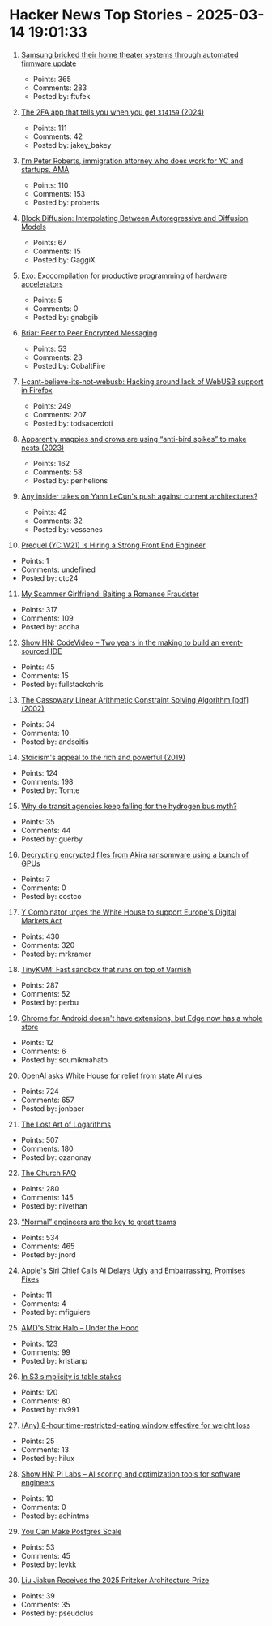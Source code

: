 # Hacker News Top Stories - 2025-03-14 19:01:33

1. [Samsung bricked their home theater systems through automated firmware update](https://us.community.samsung.com/t5/Home-Theater/Samsung-Q990D-unresponsive-after-1020-firmware-update/td-p/3168571)
   - Points: 365
   - Comments: 283
   - Posted by: ftufek

2. [The 2FA app that tells you when you get `314159` (2024)](https://blog.jacobstechtavern.com/p/building-a-2fa-app-that-detects-patterns)
   - Points: 111
   - Comments: 42
   - Posted by: jakey_bakey

3. [I'm Peter Roberts, immigration attorney who does work for YC and startups. AMA](undefined)
   - Points: 110
   - Comments: 153
   - Posted by: proberts

4. [Block Diffusion: Interpolating Between Autoregressive and Diffusion Models](https://arxiv.org/abs/2503.09573)
   - Points: 67
   - Comments: 15
   - Posted by: GaggiX

5. [Exo: Exocompilation for productive programming of hardware accelerators](https://github.com/exo-lang/exo)
   - Points: 5
   - Comments: 0
   - Posted by: gnabgib

6. [Briar: Peer to Peer Encrypted Messaging](https://briarproject.org/how-it-works/)
   - Points: 53
   - Comments: 23
   - Posted by: CobaltFire

7. [I-cant-believe-its-not-webusb: Hacking around lack of WebUSB support in Firefox](https://github.com/ArcaneNibble/i-cant-believe-its-not-webusb)
   - Points: 249
   - Comments: 207
   - Posted by: todsacerdoti

8. [Apparently magpies and crows are using “anti-bird spikes” to make nests (2023)](https://www.audubon.org/magazine/apparently-magpies-and-crows-are-using-anti-bird-spikes-make-their-nests)
   - Points: 162
   - Comments: 58
   - Posted by: perihelions

9. [Any insider takes on Yann LeCun's push against current architectures?](undefined)
   - Points: 42
   - Comments: 32
   - Posted by: vessenes

10. [Prequel (YC W21) Is Hiring a Strong Front End Engineer](https://www.ycombinator.com/companies/prequel/jobs/wdjx5KE-frontend-software-engineer)
   - Points: 1
   - Comments: undefined
   - Posted by: ctc24

11. [My Scammer Girlfriend: Baiting a Romance Fraudster](https://www.bentasker.co.uk/posts/blog/security/seducing-a-romance-scammer.html)
   - Points: 317
   - Comments: 109
   - Posted by: acdha

12. [Show HN: CodeVideo – Two years in the making to build an event-sourced IDE](https://studio.codevideo.io)
   - Points: 45
   - Comments: 15
   - Posted by: fullstackchris

13. [The Cassowary Linear Arithmetic Constraint Solving Algorithm [pdf] (2002)](https://constraints.cs.washington.edu/solvers/cassowary-tochi.pdf)
   - Points: 34
   - Comments: 10
   - Posted by: andsoitis

14. [Stoicism's appeal to the rich and powerful (2019)](https://www.exurbe.com/stoicisms-appeal-to-the-rich-and-powerful/)
   - Points: 124
   - Comments: 198
   - Posted by: Tomte

15. [Why do transit agencies keep falling for the hydrogen bus myth?](https://cleantechnica.com/2025/03/13/why-do-transit-agencies-keep-falling-for-the-hydrogen-bus-myth/)
   - Points: 35
   - Comments: 44
   - Posted by: guerby

16. [Decrypting encrypted files from Akira ransomware using a bunch of GPUs](https://tinyhack.com/2025/03/13/decrypting-encrypted-files-from-akira-ransomware-linux-esxi-variant-2024-using-a-bunch-of-gpus/)
   - Points: 7
   - Comments: 0
   - Posted by: costco

17. [Y Combinator urges the White House to support Europe's Digital Markets Act](https://techcrunch.com/2025/03/13/y-combinator-urges-the-white-house-to-support-europes-digital-markets-act/)
   - Points: 430
   - Comments: 320
   - Posted by: mrkramer

18. [TinyKVM: Fast sandbox that runs on top of Varnish](https://info.varnish-software.com/blog/tinykvm-the-fastest-sandbox)
   - Points: 287
   - Comments: 52
   - Posted by: perbu

19. [Chrome for Android doesn't have extensions, but Edge now has a whole store](undefined)
   - Points: 12
   - Comments: 6
   - Posted by: soumikmahato

20. [OpenAI asks White House for relief from state AI rules](https://finance.yahoo.com/news/openai-asks-white-house-relief-100000706.html)
   - Points: 724
   - Comments: 657
   - Posted by: jonbaer

21. [The Lost Art of Logarithms](https://www.lostartoflogarithms.com/)
   - Points: 507
   - Comments: 180
   - Posted by: ozanonay

22. [The Church FAQ](https://whatever.scalzi.com/2025/03/13/the-church-faq/)
   - Points: 280
   - Comments: 145
   - Posted by: nivethan

23. [“Normal” engineers are the key to great teams](https://spectrum.ieee.org/10x-engineer)
   - Points: 534
   - Comments: 465
   - Posted by: jnord

24. [Apple's Siri Chief Calls AI Delays Ugly and Embarrassing, Promises Fixes](https://www.bloomberg.com/news/articles/2025-03-14/apple-s-siri-chief-calls-ai-delays-ugly-and-embarrassing-promises-fixes)
   - Points: 11
   - Comments: 4
   - Posted by: mfiguiere

25. [AMD's Strix Halo – Under the Hood](https://chipsandcheese.com/p/amds-strix-halo-under-the-hood)
   - Points: 123
   - Comments: 99
   - Posted by: kristianp

26. [In S3 simplicity is table stakes](https://www.allthingsdistributed.com/2025/03/in-s3-simplicity-is-table-stakes.html)
   - Points: 120
   - Comments: 80
   - Posted by: riv991

27. [(Any) 8-hour time-restricted-eating window effective for weight loss](https://www.nia.nih.gov/news/timeframe-8-hour-restricted-eating-irrelevant-weight-loss)
   - Points: 25
   - Comments: 13
   - Posted by: hilux

28. [Show HN: Pi Labs – AI scoring and optimization tools for software engineers](https://build.withpi.ai/dashboard)
   - Points: 10
   - Comments: 0
   - Posted by: achintms

29. [You Can Make Postgres Scale](https://pgdog.dev/blog/you-can-make-postgres-scale)
   - Points: 53
   - Comments: 45
   - Posted by: levkk

30. [Liu Jiakun Receives the 2025 Pritzker Architecture Prize](https://www.pritzkerprize.com/laureates/liu-jiakun)
   - Points: 39
   - Comments: 35
   - Posted by: pseudolus

